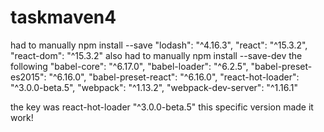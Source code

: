 # taskmaven4
had to manually npm install --save 
    "lodash": "^4.16.3",
    "react": "^15.3.2",
    "react-dom": "^15.3.2"
also had to manually npm install --save-dev the following
    "babel-core": "^6.17.0",
    "babel-loader": "^6.2.5",
    "babel-preset-es2015": "^6.16.0",
    "babel-preset-react": "^6.16.0",
    "react-hot-loader": "^3.0.0-beta.5",
    "webpack": "^1.13.2",
    "webpack-dev-server": "^1.16.1"


the key was react-hot-loader "^3.0.0-beta.5"  this specific version made it work!